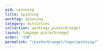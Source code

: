 ```yaml
---
pid: spinning
title: Spinning
worktag: Spinning
category: Activities
collection: worktags_pieterbruegel
layout: tagpage_pieterbruegel
order: '150'
permalink: "/pieterbruegel/tags/spinning/"
---
```

